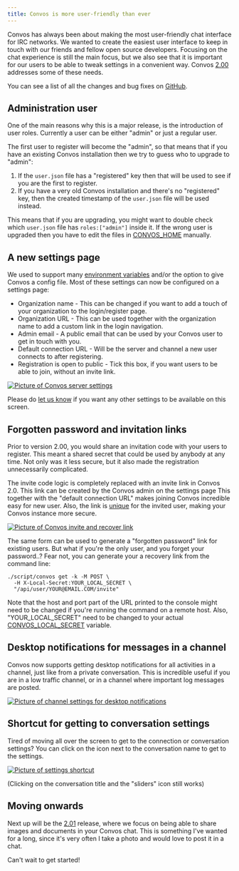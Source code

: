 ```yaml
---
title: Convos is more user-friendly than ever
---
```


Convos has always been about making the most user-friendly chat interface for
IRC networks. We wanted to create the easiest user interface to keep in touch
with our friends and fellow open source developers. Focusing on the chat
experience is still the main focus, but we also see that it is important for
our users to be able to tweak settings in a convenient way. Convos
[2.00](https://github.com/Nordaaker/convos/blob/2.00/Changes#L3) addresses some
of these needs.

<!--more-->

You can see a list of all the changes and bug fixes on
[GitHub](https://github.com/Nordaaker/convos/blob/2.00/Changes#L3).

## Administration user

One of the main reasons why this is a major release, is the introduction of
user roles. Currently a user can be either "admin" or just a regular user.

The first user to register will become the "admin", so that means that if you
have an existing Convos installation then we try to guess who to upgrade to
"admin":

1. If the `user.json` file has a "registered" key then that will be used to
   see if you are the first to register.
2. If you have a very old Convos installation and there's no "registered" key,
   then the created timestamp of the `user.json` file will be used instead.

This means that if you are upgrading, you might want to double check which
`user.json` file has `roles:["admin"]` inside it. If the wrong user is upgraded
then you have to edit the files in [CONVOS_HOME](/doc/config) manually.

## A new settings page

We used to support many [environment variables](/doc/config) and/or the
option to give Convos a config file. Most of these settings can now be
configured on a settings page:

* Organization name - This can be changed if you want to add a touch of your
  organization to the login/register page.
* Organization URL - This can be used together with the organization name to
  add a custom link in the login navigation.
* Admin email - A public email that can be used by your Convos user to get in
  touch with you.
* Default connection URL - Will be the server and channel a new user connects
  to after registering.
* Registration is open to public - Tick this box, if you want users to be able
  to join, without an invite link.

[![Picture of Convos server settings](/screenshots/2019-11-24-server-settings.jpg)](/screenshots/2019-11-24-server-settings.jpg)

Please do [let us know](https://github.com/Nordaaker/convos/issues) if you want
any other settings to be available on this screen.

## Forgotten password and invitation links

Prior to version 2.00, you would share an invitation code with your users to
register. This meant a shared secret that could be used by anybody at any time.
Not only was it less secure, but it also made the registration unnecessarily
complicated.

The invite code logic is completely replaced with an invite link in Convos 2.0.
This link can be created by the Convos admin on the settings page This together
with the "default connection URL" makes joining Convos incredible easy for new
user. Also, the link is
[unique](https://github.com/Nordaaker/convos/blob/2.00/t/web-register-invite-only.t)
for the invited user, making your Convos instance more secure.

[![Picture of Convos invite and recover link](/screenshots/2019-11-24-invite-link.jpg)](/screenshots/2019-11-24-invite-link.jpg)

The same form can be used to generate a "forgotten password" link for existing
users. But what if you're the only user, and you forget your password..? Fear
not, you can generate your a recovery link from the command line:

    ./script/convos get -k -M POST \
      -H X-Local-Secret:YOUR_LOCAL_SECRET \
      "/api/user/YOUR@EMAIL.COM/invite"

Note that the host and port part of the URL printed to the console might need
to be changed if you're running the command on a remote host. Also,
"YOUR_LOCAL_SECRET" need to be changed to your actual
[CONVOS_LOCAL_SECRET](/doc/config) variable.

## Desktop notifications for messages in a channel

Convos now supports getting desktop notifications for all activities in a
channel, just like from a private conversation. This is incredible useful if
you are in a low traffic channel, or in a channel where important log messages
are posted.

[![Picture of channel settings for desktop notifications](/screenshots/2019-11-24-channel-desktop-notifications.jpg)](/screenshots/2019-11-24-channel-desktop-notifications.jpg)

## Shortcut for getting to conversation settings

Tired of moving all over the screen to get to the connection or conversation
settings? You can click on the icon next to the conversation name to get to
the settings.

[![Picture of settings shortcut](/screenshots/2019-11-24-settings-shortcut.jpg)](/screenshots/2019-11-24-settings-shortcut.jpg)

(Clicking on the conversation title and the "sliders" icon still works)

## Moving onwards

Next up will be the [2.01](https://github.com/Nordaaker/convos/milestone/12)
release, where we focus on being able to share images and documents in your
Convos chat. This is something I've wanted for a long, since it's very often
I take a photo and would love to post it in a chat.

Can't wait to get started!
